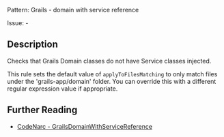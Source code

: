 Pattern: Grails - domain with service reference

Issue: -

## Description

Checks that Grails Domain classes do not have Service classes injected.

This rule sets the default value of `applyToFilesMatching` to only match files under the 'grails-app/domain' folder. You can override this with a different regular expression value if appropriate.

## Further Reading

* [CodeNarc - GrailsDomainWithServiceReference](https://codenarc.github.io/CodeNarc/codenarc-rules-grails.html#grailsdomainwithservicereference-rule)